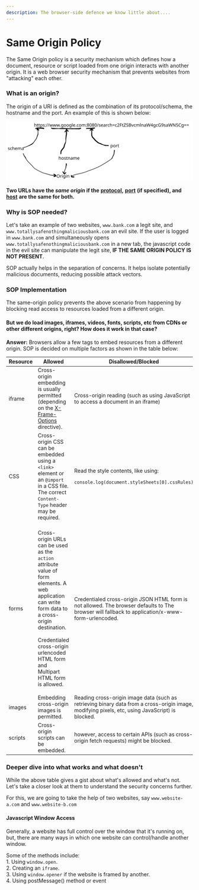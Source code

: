 ```yaml
---
description: The browser-side defence we know little about....
---
```


# Same Origin Policy

The Same Origin policy is a security mechanism which defines how a document, resource or script loaded from one origin interacts with another origin. It is a web browser security mechanism that prevents websites from "attacking" each other.

### What is an origin?

The origin of a URI is defined as the combination of its protocol/schema, the hostname and the port.  An example of this is shown below:

<img src="../../.gitbook/assets/file.excalidraw.svg" alt="" class="gitbook-drawing">

**Two URLs have the **_**same origin**_** if the** [**protocol**](https://developer.mozilla.org/en-US/docs/Glossary/Protocol)**,** [**port**](https://developer.mozilla.org/en-US/docs/Glossary/Port) **(if specified), and** [**host**](https://developer.mozilla.org/en-US/docs/Glossary/Host) **are the same for both.**&#x20;

### Why is SOP needed?

Let's take an example of two websites, `www.bank.com` a legit site, and `www.totallysafenothingmaliciousbank.com` an evil site. If the user is logged in `www.bank.com` and simultaneously opens `www.totallysafenothingmaliciousbank.com` in a new tab, the javascript code in the evil site can manipulate the legit site, **IF THE SAME ORIGIN POLICY IS NOT PRESENT**.

SOP actually helps in the separation of concerns. It helps isolate potentially malicious documents, reducing possible attack vectors.

### SOP Implementation

The same-origin policy prevents the above scenario from happening by blocking read access to resources loaded from a different origin.&#x20;

#### But we do load images, iframes, videos, fonts, scripts, etc from CDNs or other different origins, right?  How does it work in that case?&#x20;

**Answer:** Browsers allow a few tags to embed resources from a different origin. SOP is decided on multiple factors as shown in the table below:

| Resource | Allowed                                                                                                                                                                                                                                                          | Disallowed/Blocked                                                                                                                                                         |
| -------- | ---------------------------------------------------------------------------------------------------------------------------------------------------------------------------------------------------------------------------------------------------------------- | -------------------------------------------------------------------------------------------------------------------------------------------------------------------------- |
| iframe   | Cross-origin embedding is usually permitted (depending on the [X-Frame-Options](security-headers/x-frame-options.md) directive).                                                                                                                                 | Cross-origin reading (such as using JavaScript to access a document in an iframe)                                                                                          |
| CSS      | Cross-origin CSS can be embedded using a `<link>` element or an `@import` in a CSS file. The correct `Content-Type` header may be required.                                                                                                                      | <p>Read the style contents, like using:</p><pre class="language-js" data-overflow="wrap"><code class="lang-js">console.log(document.styleSheets[0].cssRules)
</code></pre> |
| forms    | <p>Cross-origin URLs can be used as the <code>action</code> attribute value of form elements. A web application can write form data to a cross-origin destination.<br><br>Credentialed cross-origin urlencoded HTML form and Multipart HTML form is allowed.</p> | Credentialed cross-origin JSON HTML form is not allowed. The browser defaults to The browser will fallback to application/x-www-form-urlencoded.                           |
| images   | Embedding cross-origin images is permitted.                                                                                                                                                                                                                      | Reading cross-origin image data (such as retrieving binary data from a cross-origin image, modifying pixels, etc, using JavaScript) is blocked.                            |
| scripts  | Cross-origin scripts can be embedded.                                                                                                                                                                                                                            | however, access to certain APIs (such as cross-origin fetch requests) might be blocked.                                                                                    |

### Deeper dive into what works and what doesn't

While the above table gives a gist about what's allowed and what's not. Let's take a closer look at them to understand the security concerns further.&#x20;

For this, we are going to take the help of two websites, say `www.website-a.com` and `www.website-b.com`

#### Javascript Window Access

Generally, a website has full control over the window that it's running on, but, there are many ways in which one website can control/handle another window.

Some of the methods include:\
&#x20;  1\. Using `window.open`.\
&#x20;  2\. Creating an `iframe`.\
&#x20;  3\. Using `window.opener` if the website is framed by another.\
&#x20;  4\. Using postMessage() method or event &#x20;






